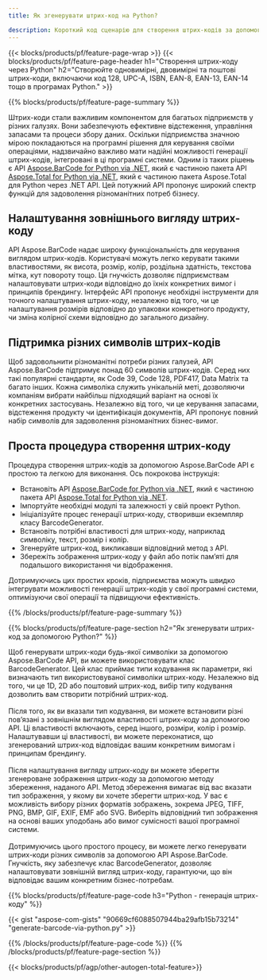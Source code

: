 ```yaml
---
title: Як згенерувати штрих-код на Python?  

description: Короткий код сценарію для створення штрих-кодів за допомогою Python. Штрих-коди можуть бути 1D, 2D і поштовими зображеннями штрих-кодів різних символів, включаючи 128 і QR, з використанням кількох рядків коду.
---
```


{{< blocks/products/pf/feature-page-wrap >}}
{{< blocks/products/pf/feature-page-header h1="Створення штрих-коду через Python" h2="Створюйте одновимірні, двовимірні та поштові штрих-коди, включаючи код 128, UPC-A, ISBN, EAN-8, EAN-13, EAN-14 тощо в програмах Python." >}}

{{% blocks/products/pf/feature-page-summary %}}

Штрих-коди стали важливим компонентом для багатьох підприємств у різних галузях.  Вони забезпечують ефективне відстеження, управління запасами та процеси збору даних.  Оскільки підприємства значною мірою покладаються на програмні рішення для керування своїми операціями, надзвичайно важливо мати надійні можливості генерації штрих-кодів, інтегровані в ці програмні системи.  Одним із таких рішень є API [Aspose.BarCode for Python via .NET](https://products.aspose.com/barcode/python-net/), який є частиною пакета API [Aspose.Total for Python via .NET](https://products.aspose.com/total/python-net/), який є частиною пакета Aspose.Total для Python через .NET API.  Цей потужний API пропонує широкий спектр функцій для задоволення різноманітних потреб бізнесу.

<h2>Налаштування зовнішнього вигляду штрих-коду</h2>

API Aspose.BarCode надає широку функціональність для керування виглядом штрих-кодів.  Користувачі можуть легко керувати такими властивостями, як висота, розмір, колір, роздільна здатність, текстова мітка, кут повороту тощо.  Ця гнучкість дозволяє підприємствам налаштовувати штрих-коди відповідно до їхніх конкретних вимог і принципів брендингу.  Інтерфейс API пропонує необхідні інструменти для точного налаштування штрих-коду, незалежно від того, чи це налаштування розмірів відповідно до упаковки конкретного продукту, чи зміна колірної схеми відповідно до загального дизайну.

<h2>Підтримка різних символів штрих-кодів</h2>

Щоб задовольнити різноманітні потреби різних галузей, API Aspose.BarCode підтримує понад 60 символів штрих-кодів.  Серед них такі популярні стандарти, як Code 39, Code 128, PDF417, Data Matrix та багато інших.  Кожна символіка служить унікальній меті, дозволяючи компаніям вибрати найбільш підходящий варіант на основі їх конкретних застосувань.  Незалежно від того, чи це керування запасами, відстеження продукту чи ідентифікація документів, API пропонує повний набір символів для задоволення різноманітних бізнес-вимог.

<h2>Проста процедура створення штрих-коду</h2>

Процедура створення штрих-кодів за допомогою Aspose.BarCode API є простою та легкою для виконання.  Ось покрокова інструкція:

- Встановіть API [Aspose.BarCode for Python via .NET](https://products.aspose.com/barcode/python-net/), який є частиною пакета API [Aspose.Total for Python via .NET](https://products.aspose.com/total/python-net/).
- Імпортуйте необхідні модулі та залежності у свій проект Python.
- Ініціалізуйте процес генерації штрих-коду, створивши екземпляр класу BarcodeGenerator.
- Встановіть потрібні властивості для штрих-коду, наприклад символіку, текст, розмір і колір.
- Згенеруйте штрих-код, викликавши відповідний метод з API.
- Збережіть зображення штрих-коду у файл або потік пам’яті для подальшого використання чи відображення.

Дотримуючись цих простих кроків, підприємства можуть швидко інтегрувати можливості генерації штрих-кодів у свої програмні системи, оптимізуючи свої операції та підвищуючи ефективність.

{{% /blocks/products/pf/feature-page-summary  %}}

{{% blocks/products/pf/feature-page-section  h2="Як згенерувати штрих-код за допомогою Python?" %}}

Щоб генерувати штрих-коди будь-якої символіки за допомогою Aspose.BarCode API, ви можете використовувати клас BarcodeGenerator.  Цей клас приймає типи кодування як параметри, які визначають тип використовуваної символіки штрих-коду.  Незалежно від того, чи це 1D, 2D або поштовий штрих-код, вибір типу кодування дозволить вам створити потрібний штрих-код.
<br /><br />
Після того, як ви вказали тип кодування, ви можете встановити різні пов’язані з зовнішнім виглядом властивості штрих-коду за допомогою API.  Ці властивості включають, серед іншого, розміри, колір і розмір.  Налаштувавши ці властивості, ви можете переконатися, що згенерований штрих-код відповідає вашим конкретним вимогам і принципам брендингу.
<br /><br />
Після налаштування вигляду штрих-коду ви можете зберегти згенероване зображення штрих-коду за допомогою методу збереження, наданого API.  Метод збереження вимагає від вас вказати тип зображення, у якому ви хочете зберегти штрих-код. У вас є можливість вибору різних форматів зображень, зокрема JPEG, TIFF, PNG, BMP, GIF, EXIF, EMF або SVG.  Виберіть відповідний тип зображення на основі ваших уподобань або вимог сумісності вашої програмної системи.
<br /><br />
Дотримуючись цього простого процесу, ви можете легко генерувати штрих-коди різних символів за допомогою API Aspose.BarCode.  Гнучкість, яку забезпечує клас BarcodeGenerator, дозволяє налаштовувати зовнішній вигляд штрих-коду, гарантуючи, що він відповідає вашим конкретним бізнес-потребам.

{{% blocks/products/pf/feature-page-code h3="Python - генерація штрих-коду" %}}

{{< gist "aspose-com-gists" "90669cf6088507944ba29afb15b73214" "generate-barcode-via-python.py" >}}

{{% /blocks/products/pf/feature-page-code  %}}
{{% /blocks/products/pf/feature-page-section %}}

{{< blocks/products/pf/agp/other-autogen-total-feature>}}